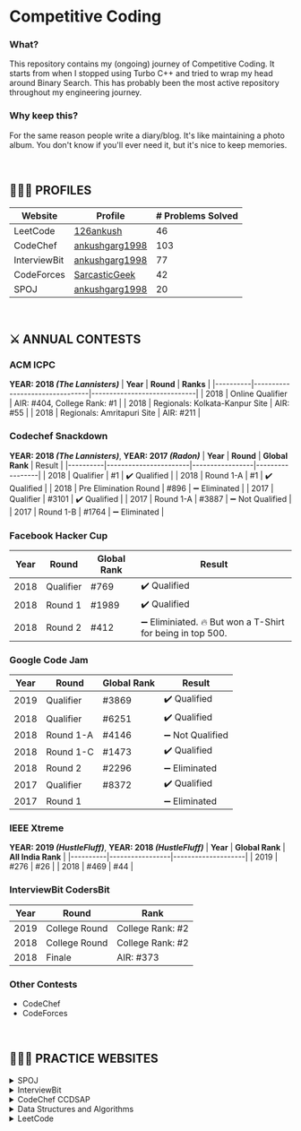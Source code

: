 # Competitive Coding

### What?
This repository contains my (ongoing) journey of Competitive Coding. It starts from when I stopped using Turbo C++ and tried to wrap my head around Binary Search. This has probably been the most active repository throughout my engineering journey.

### Why keep this?
For the same reason people write a diary/blog. It's like maintaining a photo album. You don't know if you'll ever need it, but it's nice to keep memories.

<br>

## 🦹🏻‍♂️ PROFILES
| **Website**  | **Profile**                                                           | **# Problems Solved** |
|--------------|-----------------------------------------------------------------------|-----------------------|
| LeetCode     | [126ankush](https://leetcode.com/126ankush/)                          | 46                    |
| CodeChef     | [ankushgarg1998](https://www.codechef.com/users/ankushgarg1998)       | 103                   |
| InterviewBit | [ankushgarg1998](https://www.interviewbit.com/profile/ankushgarg1998) | 77                    |
| CodeForces   | [SarcasticGeek](https://codeforces.com/profile/SarcasticGeek)         | 42                    |
| SPOJ         | [ankushgarg1998](https://www.spoj.com/users/ankushgarg1998/)          | 20                    |

<br>

## ⚔️ ANNUAL CONTESTS

### ACM ICPC
**YEAR: 2018 *(The Lannisters)***
| **Year** | **Round**                      | **Ranks**                   |
|----------|--------------------------------|-----------------------------|
| 2018     | Online Qualifier               | AIR: #404, College Rank: #1 |
| 2018     | Regionals: Kolkata-Kanpur Site | AIR: #55                    |
| 2018     | Regionals: Amritapuri Site     | AIR: #211                   |


### Codechef Snackdown
**YEAR: 2018 *(The Lannisters)***, **YEAR: 2017 *(Radon)***
| **Year** | **Round**             | **Global Rank** | Result          |
|----------|-----------------------|-----------------|-----------------|
| 2018     | Qualifier             | #1              | ✔️ Qualified     |
| 2018     | Round 1-A             | #1              | ✔️ Qualified     |
| 2018     | Pre Elimination Round | #896            | ➖ Eliminated    |
| 2017     | Qualifier             | #3101           | ✔️ Qualified     |
| 2017     | Round 1-A             | #3887           | ➖ Not Qualified |
| 2017     | Round 1-B             | #1764           | ➖ Eliminated    |

### Facebook Hacker Cup
| **Year** | **Round** | **Global Rank** | **Result**                                                 |
|----------|-----------|-----------------|------------------------------------------------------------|
| 2018     | Qualifier | #769            | ✔️ Qualified                                                |
| 2018     | Round 1   | #1989           | ✔️ Qualified                                                |
| 2018     | Round 2   | #412            | ➖ Eliminiated. 🔥  But won a T-Shirt for being in top 500.  |

### Google Code Jam
| **Year** | **Round** | **Global Rank** | Result          |
|----------|-----------|-----------------|-----------------|
| 2019     | Qualifier | #3869           | ✔️ Qualified     |
| 2018     | Qualifier | #6251           | ✔️ Qualified     |
| 2018     | Round 1-A | #4146           | ➖ Not Qualified |
| 2018     | Round 1-C | #1473           | ✔️ Qualified     |
| 2018     | Round 2   | #2296           | ➖ Eliminated    |
| 2017     | Qualifier | #8372           | ✔️ Qualified     |
| 2017     | Round 1   |                 | ➖ Eliminated    |

### IEEE Xtreme
**YEAR: 2019 *(HustleFluff)***, **YEAR: 2018 *(HustleFluff)***
| **Year** | **Global Rank** | **All India Rank** |
|----------|-----------------|--------------------|
| 2019     | #276            | #26                |
| 2018     | #469            | #44                |


### InterviewBit CodersBit
| **Year** | **Round**     | **Rank**         |
|----------|---------------|------------------|
| 2019     | College Round | College Rank: #2 |
| 2018     | College Round | College Rank: #2 |
| 2018     | Finale        | AIR: #373        |

### Other Contests
- CodeChef
- CodeForces

<br>


## 👨🏻‍💻 PRACTICE WEBSITES
<details>
<summary>SPOJ</summary>

- ANARC09A
- BAISED
- BALIFE
- FARIDA
- FAVDICE
- GSS1
- HISTOGRA
- INVCNT
- JNEXT
- MMASS					
- MMMGAME					
- ONP					
- PRATA					
- HOLI
- QCJ3					
- STPAR
- UPDATEIT
</details>

<details>
<summary>InterviewBit</summary>

- ARRAYS
  - First Missing Integer
  - Largest Number
  - Maximum Non-negative Subarray
  - Maxsprod
  - Merge Intervals
  - Merge Overlapping Intervals
  - Min steps in infinite grid
  - Noble Integer
  - Set matrix Zeroes
- Strings
  - Amazing Subarrays
  - Length of the last word
  - Longest palindrome
  - Longest Palindromic Substring
  - Min chars required to make a string palindrome
  - Palindrome String
  - Roman to integer
  - Zig Zag String
- Maths
  - Excel Column Number
  - Greatest Common Divisor
  - Grid Unique Paths
  - Number of Length N and value less than K
  - Palindrome Integer
  - Prime Sum
  - Rearrange Array
- Binary Search
  - Matrix Search
  - Power Function
  - Rotated Sorted Array Search
  - Square Root of Integer
- Two Pointers
  - 3 Sum
  - Max Continuous Series of 1s
  - Merge two sorted Lists
  - Minimize the absolute difference
  - Remove duplication from Sorted Array
- Bit Manipulation
  - Min XOR Value
  - Number of 1 Bits
  - Single Number 1
  - Single Number 2
- Linked List
  - List Cycle
  - Partition List
  - Remove Duplicates of sorted list
  - Reverse Linked List II
  - Reverse Linked List
  - Swap List Nodes in pairs
- Stacks and Queues
  - Evaluate Expressions
  - Min Stack
  - Nearest Smaller Element
  - Simplify Directory Path
- Backtracking
  - Gray Code
  - Letter Phone
  - N Queens
  - Permutations
  - Subset II
  - Subset
- Hashing
  - Anagrams
  - Colorful Number
  - Fraction
  - Longest Substring Without Repeat
  - Substring Concatenation
- Jumps
  - To Level 3
</details>


<details> 
<summary>CodeChef CCDSAP</summary>

#### Foundation
- Arrays
  - RAINBOWA
  - COPS
- Strings
  - CSUB
  - LAPIN
- Stacks & Queues
  - JNEXT
  - STPAR
  - ONP
  - COMPILER
  - HISTOGRA
  - ANARC09A (SPOJ)
  - Minimal String (Codeforces)
  - Alternating Current (Codeforces)
  - Longest Regular Bracket Sequence (Codeforces)
- Recursion
  - NOKIA
  - TRISQ
  - LFSTACK
  - FICE
- Greedy Algorithms
  - TACHSTCK
  - CIELRCPT
  - MAXDIFF
  - CHEFST
  - CAKEDOOM
  - CLETAB
  - TADELIVE
  - MANYCHEF
  - MMPROD
  - CHEFTMA
  - STICKS
  - BAISED (SPOJ)
  - BALIFE (SPOJ)
  - GCJ101BB (SPOJ)
  - FGFS
  - LEMUSIC
  - ARRANGE (SPOJ)
- Dynamic Programming
  - ALTARAY
  - DELISH
  - DBOY
  - XORSUB
  - GRID
  - TADELIVE
  - FROGV
  - MATRIX2
- Binary Search
  - STRSUB
  - ASHIGIFT
  - STACKS
  - DIVSET
  - LOWSUM
  - SNTEMPLE
  - SNAKEEAT
  - SCHEDULE
  - FORESTGA
</details>

<details>
<summary>Data Structures and Algorithms</summary>

- Binary Indexed Tree (Fenwick Tree)
- Game Theory
- Graphs
- Linked Lists
  - linked_list
  - stack
- Mathematics
  - assignment_problem
- Recursion
  - factorial
  - fibonacci
  - gcd
  - nqueen
  - string_permutation
  - tower_of_hanoi
- Searching
  - linear_search
  - binary_search
- Segment Trees
  - segment_trees
  - lazy_propagation
- Sorting
  - merge_sort
  - quick_sort
- Trie
  - trie
</details>

<details>
<summary>LeetCode</summary>

</details>